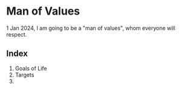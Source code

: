 # Man of Values
1 Jan 2024,
I am going to be a "man of values", whom everyone will respect.
## Index
1. Goals of Life
2. Targets
3. 
